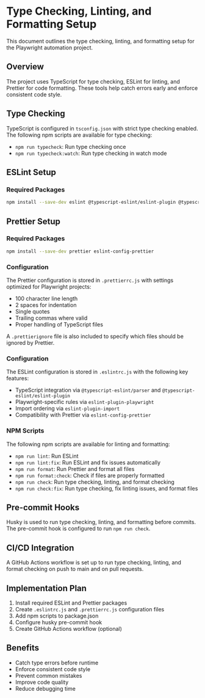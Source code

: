 # Type Checking, Linting, and Formatting Setup

This document outlines the type checking, linting, and formatting setup for the Playwright automation project.

## Overview

The project uses TypeScript for type checking, ESLint for linting, and Prettier for code formatting. These tools help catch errors early and enforce consistent code style.

## Type Checking

TypeScript is configured in `tsconfig.json` with strict type checking enabled. The following npm scripts are available for type checking:

- `npm run typecheck`: Run type checking once
- `npm run typecheck:watch`: Run type checking in watch mode

## ESLint Setup

### Required Packages

```bash
npm install --save-dev eslint @typescript-eslint/eslint-plugin @typescript-eslint/parser eslint-plugin-playwright eslint-plugin-import eslint-config-prettier
```

## Prettier Setup

### Required Packages

```bash
npm install --save-dev prettier eslint-config-prettier
```

### Configuration

The Prettier configuration is stored in `.prettierrc.js` with settings optimized for Playwright projects:

- 100 character line length
- 2 spaces for indentation
- Single quotes
- Trailing commas where valid
- Proper handling of TypeScript files

A `.prettierignore` file is also included to specify which files should be ignored by Prettier.

### Configuration

The ESLint configuration is stored in `.eslintrc.js` with the following key features:

- TypeScript integration via `@typescript-eslint/parser` and `@typescript-eslint/eslint-plugin`
- Playwright-specific rules via `eslint-plugin-playwright`
- Import ordering via `eslint-plugin-import`
- Compatibility with Prettier via `eslint-config-prettier`

### NPM Scripts

The following npm scripts are available for linting and formatting:

- `npm run lint`: Run ESLint
- `npm run lint:fix`: Run ESLint and fix issues automatically
- `npm run format`: Run Prettier and format all files
- `npm run format:check`: Check if files are properly formatted
- `npm run check`: Run type checking, linting, and format checking
- `npm run check:fix`: Run type checking, fix linting issues, and format files

## Pre-commit Hooks

Husky is used to run type checking, linting, and formatting before commits. The pre-commit hook is configured to run `npm run check`.

## CI/CD Integration

A GitHub Actions workflow is set up to run type checking, linting, and format checking on push to main and on pull requests.

## Implementation Plan

1. Install required ESLint and Prettier packages
2. Create `.eslintrc.js` and `.prettierrc.js` configuration files
3. Add npm scripts to package.json
4. Configure husky pre-commit hook
5. Create GitHub Actions workflow (optional)

## Benefits

- Catch type errors before runtime
- Enforce consistent code style
- Prevent common mistakes
- Improve code quality
- Reduce debugging time
